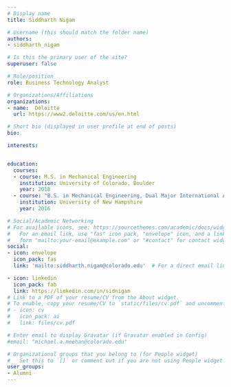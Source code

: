 ```yaml
---
# Display name
title: Siddharth Nigam

# Username (this should match the folder name)
authors:
- siddharth_nigam

# Is this the primary user of the site?
superuser: false

# Role/position
role: Business Technology Analyst

# Organizations/Affiliations
organizations:
- name:  Deloitte
  url: https://www2.deloitte.com/us/en.html

# Short bio (displayed in user profile at end of posts)
bio: 

interests:


education:
  courses:
  - course: M.S. in Mechanical Engineering
    institution: University of Colorado, Boulder
    year: 2018
  - course: "B.S. in Mechanical Engineering, Dual Major International Affairs (Minor: Applied Mathematics)"
    institution: University of New Hampshire
    year: 2016

# Social/Academic Networking
# For available icons, see: https://sourcethemes.com/academic/docs/widgets/#icons
#   For an email link, use "fas" icon pack, "envelope" icon, and a link in the
#   form "mailto:your-email@example.com" or "#contact" for contact widget.
social:
- icon: envelope
  icon_pack: fas
  link: 'mailto:siddharth.nigam@colorado.edu'  # For a direct email link, use "mailto:test@example.org".

- icon: linkedin
  icon_pack: fab
  link: https://linkedin.com/in/sidnigam 
# Link to a PDF of your resume/CV from the About widget.
# To enable, copy your resume/CV to `static/files/cv.pdf` and uncomment the lines below.  
# - icon: cv
#   icon_pack: ai
#   link: files/cv.pdf

# Enter email to display Gravatar (if Gravatar enabled in Config)
#email: "michael.a.meehan@colorado.edu"

# Organizational groups that you belong to (for People widget)
#   Set this to `[]` or comment out if you are not using People widget.  
user_groups:
- Alumni
---
```


